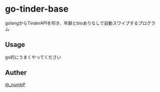 # go-tinder-base

golangからTinderAPIを叩き、年齢とbioありなしで自動スワイプするプログラム


## Usage
go的にうまくやってください


## Auther
[@_numbP](https://twitter.com/_numbP)